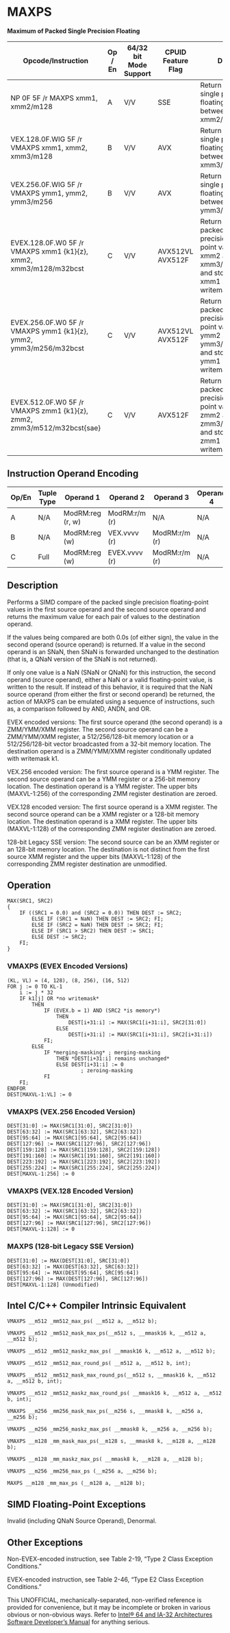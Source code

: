 # MAXPS

**Maximum of Packed Single Precision Floating**

| Opcode/Instruction                                                     | Op / En | 64/32 bit Mode Support | CPUID Feature Flag | Description                                                                                                                                           |
| ---------------------------------------------------------------------- | ------- | ---------------------- | ------------------ | ----------------------------------------------------------------------------------------------------------------------------------------------------- |
| NP 0F 5F /r MAXPS xmm1, xmm2/m128                                      | A       | V/V                    | SSE                | Return the maximum single precision floating-point values between xmm1 and xmm2/mem.                                                                  |
| VEX.128.0F.WIG 5F /r VMAXPS xmm1, xmm2, xmm3/m128                      | B       | V/V                    | AVX                | Return the maximum single precision floating-point values between xmm2 and xmm3/mem.                                                                  |
| VEX.256.0F.WIG 5F /r VMAXPS ymm1, ymm2, ymm3/m256                      | B       | V/V                    | AVX                | Return the maximum single precision floating-point values between ymm2 and ymm3/mem.                                                                  |
| EVEX.128.0F.W0 5F /r VMAXPS xmm1 {k1}{z}, xmm2, xmm3/m128/m32bcst      | C       | V/V                    | AVX512VL AVX512F   | Return the maximum packed single precision floating-point values between xmm2 and xmm3/m128/m32bcst and store result in xmm1 subject to writemask k1. |
| EVEX.256.0F.W0 5F /r VMAXPS ymm1 {k1}{z}, ymm2, ymm3/m256/m32bcst      | C       | V/V                    | AVX512VL AVX512F   | Return the maximum packed single precision floating-point values between ymm2 and ymm3/m256/m32bcst and store result in ymm1 subject to writemask k1. |
| EVEX.512.0F.W0 5F /r VMAXPS zmm1 {k1}{z}, zmm2, zmm3/m512/m32bcst{sae} | C       | V/V                    | AVX512F            | Return the maximum packed single precision floating-point values between zmm2 and zmm3/m512/m32bcst and store result in zmm1 subject to writemask k1. |

## Instruction Operand Encoding

| Op/En | Tuple Type | Operand 1        | Operand 2     | Operand 3     | Operand 4 |
| ----- | ---------- | ---------------- | ------------- | ------------- | --------- |
| A     | N/A        | ModRM:reg (r, w) | ModRM:r/m (r) | N/A           | N/A       |
| B     | N/A        | ModRM:reg (w)    | VEX.vvvv (r)  | ModRM:r/m (r) | N/A       |
| C     | Full       | ModRM:reg (w)    | EVEX.vvvv (r) | ModRM:r/m (r) | N/A       |

## Description

Performs a SIMD compare of the packed single precision floating-point values in the first source operand and the second source operand and returns the maximum value for each pair of values to the destination operand.

If the values being compared are both 0.0s (of either sign), the value in the second operand (source operand) is returned. If a value in the second operand is an SNaN, then SNaN is forwarded unchanged to the destination (that is, a QNaN version of the SNaN is not returned).

If only one value is a NaN (SNaN or QNaN) for this instruction, the second operand (source operand), either a NaN or a valid floating-point value, is written to the result. If instead of this behavior, it is required that the NaN source operand (from either the first or second operand) be returned, the action of MAXPS can be emulated using a sequence of instructions, such as, a comparison followed by AND, ANDN, and OR.

EVEX encoded versions: The first source operand (the second operand) is a ZMM/YMM/XMM register. The second source operand can be a ZMM/YMM/XMM register, a 512/256/128-bit memory location or a 512/256/128-bit vector broadcasted from a 32-bit memory location. The destination operand is a ZMM/YMM/XMM register conditionally updated with writemask k1.

VEX.256 encoded version: The first source operand is a YMM register. The second source operand can be a YMM register or a 256-bit memory location. The destination operand is a YMM register. The upper bits (MAXVL-1:256) of the corresponding ZMM register destination are zeroed.

VEX.128 encoded version: The first source operand is a XMM register. The second source operand can be a XMM register or a 128-bit memory location. The destination operand is a XMM register. The upper bits (MAXVL-1:128) of the corresponding ZMM register destination are zeroed.

128-bit Legacy SSE version: The second source can be an XMM register or an 128-bit memory location. The destination is not distinct from the first source XMM register and the upper bits (MAXVL-1:128) of the corresponding ZMM register destination are unmodified.

## Operation

```
MAX(SRC1, SRC2)
{
    IF ((SRC1 = 0.0) and (SRC2 = 0.0)) THEN DEST := SRC2;
        ELSE IF (SRC1 = NaN) THEN DEST := SRC2; FI;
        ELSE IF (SRC2 = NaN) THEN DEST := SRC2; FI;
        ELSE IF (SRC1 > SRC2) THEN DEST := SRC1;
        ELSE DEST := SRC2;
    FI;
}

```

### VMAXPS (EVEX Encoded Versions)

```
(KL, VL) = (4, 128), (8, 256), (16, 512)
FOR j := 0 TO KL-1
    i := j * 32
    IF k1[j] OR *no writemask*
        THEN
            IF (EVEX.b = 1) AND (SRC2 *is memory*)
                THEN
                    DEST[i+31:i] := MAX(SRC1[i+31:i], SRC2[31:0])
                ELSE
                    DEST[i+31:i] := MAX(SRC1[i+31:i], SRC2[i+31:i])
            FI;
        ELSE
            IF *merging-masking* ; merging-masking
                THEN *DEST[i+31:i] remains unchanged*
                ELSE DEST[i+31:i] := 0
                        ; zeroing-masking
            FI
    FI;
ENDFOR
DEST[MAXVL-1:VL] := 0

```

### VMAXPS (VEX.256 Encoded Version)

```
DEST[31:0] := MAX(SRC1[31:0], SRC2[31:0])
DEST[63:32] := MAX(SRC1[63:32], SRC2[63:32])
DEST[95:64] := MAX(SRC1[95:64], SRC2[95:64])
DEST[127:96] := MAX(SRC1[127:96], SRC2[127:96])
DEST[159:128] := MAX(SRC1[159:128], SRC2[159:128])
DEST[191:160] := MAX(SRC1[191:160], SRC2[191:160])
DEST[223:192] := MAX(SRC1[223:192], SRC2[223:192])
DEST[255:224] := MAX(SRC1[255:224], SRC2[255:224])
DEST[MAXVL-1:256] := 0

```

### VMAXPS (VEX.128 Encoded Version)

```
DEST[31:0] := MAX(SRC1[31:0], SRC2[31:0])
DEST[63:32] := MAX(SRC1[63:32], SRC2[63:32])
DEST[95:64] := MAX(SRC1[95:64], SRC2[95:64])
DEST[127:96] := MAX(SRC1[127:96], SRC2[127:96])
DEST[MAXVL-1:128] := 0

```

### MAXPS (128-bit Legacy SSE Version)

```
DEST[31:0] := MAX(DEST[31:0], SRC[31:0])
DEST[63:32] := MAX(DEST[63:32], SRC[63:32])
DEST[95:64] := MAX(DEST[95:64], SRC[95:64])
DEST[127:96] := MAX(DEST[127:96], SRC[127:96])
DEST[MAXVL-1:128] (Unmodified)

```

## Intel C/C++ Compiler Intrinsic Equivalent

```
VMAXPS __m512 _mm512_max_ps( __m512 a, __m512 b);

```

```
VMAXPS __m512 _mm512_mask_max_ps(__m512 s, __mmask16 k, __m512 a, __m512 b);

```

```
VMAXPS __m512 _mm512_maskz_max_ps( __mmask16 k, __m512 a, __m512 b);

```

```
VMAXPS __m512 _mm512_max_round_ps( __m512 a, __m512 b, int);

```

```
VMAXPS __m512 _mm512_mask_max_round_ps(__m512 s, __mmask16 k, __m512 a, __m512 b, int);

```

```
VMAXPS __m512 _mm512_maskz_max_round_ps( __mmask16 k, __m512 a, __m512 b, int);

```

```
VMAXPS __m256 _mm256_mask_max_ps(__m256 s, __mmask8 k, __m256 a, __m256 b);

```

```
VMAXPS __m256 _mm256_maskz_max_ps( __mmask8 k, __m256 a, __m256 b);

```

```
VMAXPS __m128 _mm_mask_max_ps(__m128 s, __mmask8 k, __m128 a, __m128 b);

```

```
VMAXPS __m128 _mm_maskz_max_ps( __mmask8 k, __m128 a, __m128 b);

```

```
VMAXPS __m256 _mm256_max_ps (__m256 a, __m256 b);

```

```
MAXPS __m128 _mm_max_ps (__m128 a, __m128 b);

```

## SIMD Floating-Point Exceptions

Invalid (including QNaN Source Operand), Denormal.

## Other Exceptions

Non-EVEX-encoded instruction, see Table 2-19, “Type 2 Class Exception Conditions.”

EVEX-encoded instruction, see Table 2-46, “Type E2 Class Exception Conditions.”

This UNOFFICIAL, mechanically-separated, non-verified reference is provided for convenience, but it may be
incomplete or broken in various obvious or non-obvious
ways. Refer to [Intel® 64 and IA-32 Architectures Software Developer’s Manual](https://software.intel.com/en-us/download/intel-64-and-ia-32-architectures-sdm-combined-volumes-1-2a-2b-2c-2d-3a-3b-3c-3d-and-4) for anything serious.
